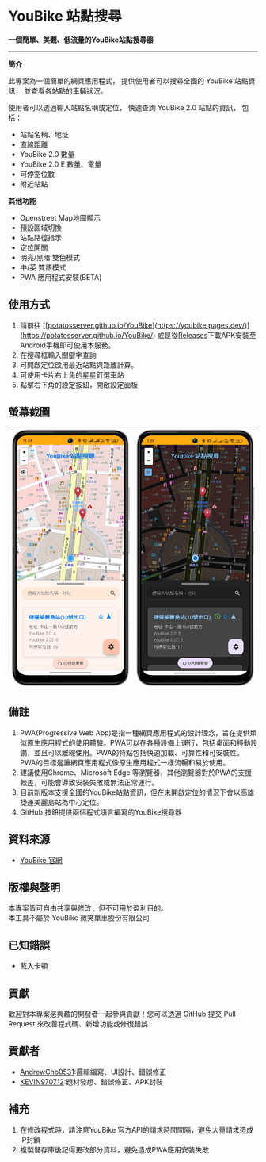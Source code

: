 # YouBike 站點搜尋

**一個簡單、美觀、低流量的YouBike站點搜尋器**

---

**簡介**

此專案為一個簡單的網頁應用程式，
提供使用者可以搜尋全國的 YouBike 站點資訊，
並查看各站點的車輛狀況。

使用者可以透過輸入站點名稱或定位，
快速查詢 YouBike 2.0 站點的資訊，
包括：
* 站點名稱、地址
* 直線距離
* YouBike 2.0 數量
* YouBike 2.0 E 數量、電量
* 可停空位數
* 附近站點

**其他功能**
* Openstreet Map地圖顯示
* 預設區域切換
* 站點路徑指示
* 定位開關
* 明亮/黑暗 雙色模式
* 中/英 雙語模式
* PWA 應用程式安裝(BETA)

## 使用方式

1. 請前往 [[[potatosserver.github.io/YouBike](https://youbike.pages.dev/)](https://youbike.pages.dev/)](https://potatosserver.github.io/YouBike/) 或是從[Releases](https://github.com/potatosserver/YouBike/releases)下載APK安裝至Android手機即可使用本服務。
2. 在搜尋框輸入關鍵字查詢
3. 可開啟定位啟用最近站點與距離計算。
4. 可使用卡片右上角的星星釘選車站
6. 點擊右下角的設定按鈕，開啟設定面板

## 螢幕截圖

| ![亮色模式](https://raw.githubusercontent.com/potatosserver/YouBike/refs/heads/main/img/%E4%BA%AE%E8%89%B2%E6%A8%A1%E5%BC%8F.png) | ![暗色模式](https://raw.githubusercontent.com/potatosserver/YouBike/refs/heads/main/img/%E6%B7%B1%E8%89%B2%E6%A8%A1%E5%BC%8F.png) |
|:---------------------------------------------------------------------------------------------------------:|:---------------------------------------------------------------------------------------------------------:|

## 備註

1. PWA(Progressive Web App)是指一種網頁應用程式的設計理念，旨在提供類似原生應用程式的使用體驗。PWA可以在各種設備上運行，包括桌面和移動設備，並且可以離線使用。PWA的特點包括快速加載、可靠性和可安裝性。PWA的目標是讓網頁應用程式像原生應用程式一樣流暢和易於使用。
2. 建議使用Chrome、Microsoft Edge 等瀏覽器，其他瀏覽器對於PWA的支援較差，可能會導致安裝失敗或無法正常運行。
3. 目前新版本支援全國的YouBike站點資訊，但在未開啟定位的情況下會以高雄捷運美麗島站為中心定位。
4. GitHub 按鈕提供兩個程式語言編寫的YouBike搜尋器

## 資料來源

-  [YouBike 官網](https://www.youbike.com.tw)

## 版權與聲明

本專案皆可自由共享與修改，但不可用於盈利目的。  
本工具不屬於 YouBike 微笑單車股份有限公司

## 已知錯誤

* 載入卡頓


## 貢獻

歡迎對本專案感興趣的開發者一起參與貢獻！您可以透過 GitHub 提交 Pull Request 來改善程式碼、新增功能或修復錯誤.

## 貢獻者

* [AndrewCho0531](https://github.com/AndrewCho0531):邏輯編寫、UI設計、錯誤修正
* [KEVIN970712](https://github.com/KEVIN970712):題材發想、錯誤修正、APK封裝

## 補充

1. 在修改程式時，請注意YouBike 官方API的請求時間間隔，避免大量請求造成IP封鎖
2. 複製儲存庫後記得更改部分資料，避免造成PWA應用安裝失敗 
